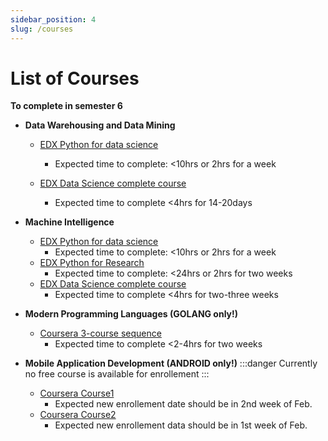```yaml
---
sidebar_position: 4
slug: /courses
---
```


# List of Courses

**To complete in semester 6**

- **Data Warehousing and Data Mining**

  - [EDX Python for data science](https://enterprise.edx.org/chhotubhai-gopalbhai-patel/course/IBM+PY0101EN)

    - Expected time to complete: <10hrs or 2hrs for a week

  - [EDX Data Science complete course](https://enterprise.edx.org/chhotubhai-gopalbhai-patel/program/3c32e3e0-b6fe-4ee4-bd4f-210c6339e074)
    - Expected time to complete <4hrs for 14-20days

- **Machine Intelligence**

  - [EDX Python for data science](https://enterprise.edx.org/chhotubhai-gopalbhai-patel/course/IBM+PY0101EN)
    - Expected time to complete: <10hrs or 2hrs for a week
  - [EDX Python for Research](https://enterprise.edx.org/chhotubhai-gopalbhai-patel/course/HarvardX+PH526x)
    - Expected time to complete: <24hrs or 2hrs for two weeks
  - [EDX Data Science complete course](https://enterprise.edx.org/chhotubhai-gopalbhai-patel/program/3c32e3e0-b6fe-4ee4-bd4f-210c6339e074)
    - Expected time to complete <4hrs for two-three weeks

- **Modern Programming Languages (GOLANG only!)**

  - [Coursera 3-course sequence](https://www.coursera.org/programs/c-g-patel-institute-of-technology-on-coursera-aqiks?collectionId=&currentTab=CATALOG&productId=fpgfB6rEEeehUAoZLUjGpg&productType=s12n&showMiniModal=true)
    - Expected time to complete <2-4hrs for two weeks

- **Mobile Application Development (ANDROID only!)**
  :::danger Currently no free course is available for enrollement
  :::
  - [Coursera Course1](https://www.coursera.org/programs/c-g-patel-institute-of-technology-on-coursera-aqiks/browse?currentTab=CATALOG&productId=ofcUj5MCEeWI6BJRAK7IKQ&productType=course&query=Android&showMiniModal=true)
    - Expected new enrollement date should be in 2nd week of Feb.
  - [Coursera Course2](https://www.coursera.org/programs/c-g-patel-institute-of-technology-on-coursera-aqiks/browse?collectionId=&currentTab=CATALOG&productId=mKzzYp5YEeWVBgpelZA5Jw&productType=course&query=Android&showMiniModal=true)
    - Expected new enrollement data should be in 1st week of Feb.
